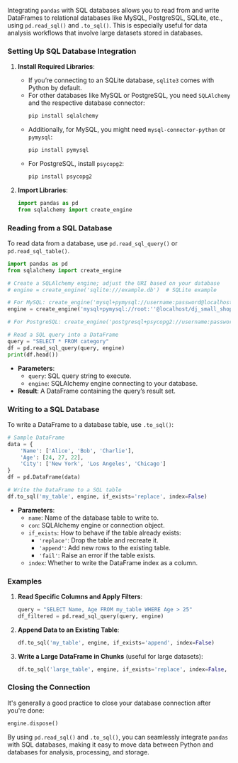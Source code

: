 Integrating `pandas` with SQL databases allows you to read from and write DataFrames to relational databases like MySQL, PostgreSQL, SQLite, etc., using `pd.read_sql()` and `.to_sql()`. This is especially useful for data analysis workflows that involve large datasets stored in databases.

### Setting Up SQL Database Integration

1. **Install Required Libraries**:
   - If you’re connecting to an SQLite database, `sqlite3` comes with Python by default.
   - For other databases like MySQL or PostgreSQL, you need `SQLAlchemy` and the respective database connector:
     ```bash
     pip install sqlalchemy
     ```
   - Additionally, for MySQL, you might need `mysql-connector-python` or `pymysql`:
     ```bash
     pip install pymysql
     ```
   - For PostgreSQL, install `psycopg2`:
     ```bash
     pip install psycopg2
     ```

2. **Import Libraries**:
   ```python
   import pandas as pd
   from sqlalchemy import create_engine
   ```

### Reading from a SQL Database

To read data from a database, use `pd.read_sql_query()` or `pd.read_sql_table()`.

```python
import pandas as pd
from sqlalchemy import create_engine

# Create a SQLAlchemy engine; adjust the URI based on your database
# engine = create_engine('sqlite:///example.db')  # SQLite example

# For MySQL: create_engine('mysql+pymysql://username:password@localhost/dbname')
engine = create_engine('mysql+pymysql://root:''@localhost/dj_small_shop')

# For PostgreSQL: create_engine('postgresql+psycopg2://username:password@localhost/dbname')

# Read a SQL query into a DataFrame
query = "SELECT * FROM category"
df = pd.read_sql_query(query, engine)
print(df.head())
```

- **Parameters**:
  - `query`: SQL query string to execute.
  - `engine`: SQLAlchemy engine connecting to your database.
- **Result**: A DataFrame containing the query’s result set.

### Writing to a SQL Database

To write a DataFrame to a database table, use `.to_sql()`:

```python
# Sample DataFrame
data = {
    'Name': ['Alice', 'Bob', 'Charlie'],
    'Age': [24, 27, 22],
    'City': ['New York', 'Los Angeles', 'Chicago']
}
df = pd.DataFrame(data)

# Write the DataFrame to a SQL table
df.to_sql('my_table', engine, if_exists='replace', index=False)
```

- **Parameters**:
  - `name`: Name of the database table to write to.
  - `con`: SQLAlchemy engine or connection object.
  - `if_exists`: How to behave if the table already exists:
    - `'replace'`: Drop the table and recreate it.
    - `'append'`: Add new rows to the existing table.
    - `'fail'`: Raise an error if the table exists.
  - `index`: Whether to write the DataFrame index as a column.

### Examples

1. **Read Specific Columns and Apply Filters**:

   ```python
   query = "SELECT Name, Age FROM my_table WHERE Age > 25"
   df_filtered = pd.read_sql_query(query, engine)
   ```

2. **Append Data to an Existing Table**:

   ```python
   df.to_sql('my_table', engine, if_exists='append', index=False)
   ```

3. **Write a Large DataFrame in Chunks** (useful for large datasets):

   ```python
   df.to_sql('large_table', engine, if_exists='replace', index=False, chunksize=500)
   ```

### Closing the Connection
It's generally a good practice to close your database connection after you're done:

```python
engine.dispose()
```

By using `pd.read_sql()` and `.to_sql()`, you can seamlessly integrate `pandas` with SQL databases, making it easy to move data between Python and databases for analysis, processing, and storage.